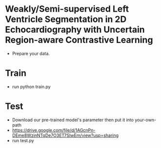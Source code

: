 # Weakly/Semi-supervised Left Ventricle Segmentation in 2D Echocardiography with Uncertain Region-aware Contrastive Learning

- Prepare your data.


# Train
- run python train.py


# Test
- Download our pre-trained model's parameter then put it into your-own-path
- https://drive.google.com/file/d/1AGcnPn-DEme8WzinNTqDe7O3ET7SIwEm/view?usp=sharing
- run test.py
